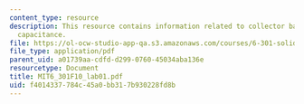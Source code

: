 ```yaml
---
content_type: resource
description: This resource contains information related to collector base junction
  capacitance.
file: https://ol-ocw-studio-app-qa.s3.amazonaws.com/courses/6-301-solid-state-circuits-fall-2010/f4014337784c45a0bb317b930228fd8b_MIT6_301F10_lab01.pdf
file_type: application/pdf
parent_uid: a01739aa-cdfd-d299-0760-45034aba136e
resourcetype: Document
title: MIT6_301F10_lab01.pdf
uid: f4014337-784c-45a0-bb31-7b930228fd8b
---
```

